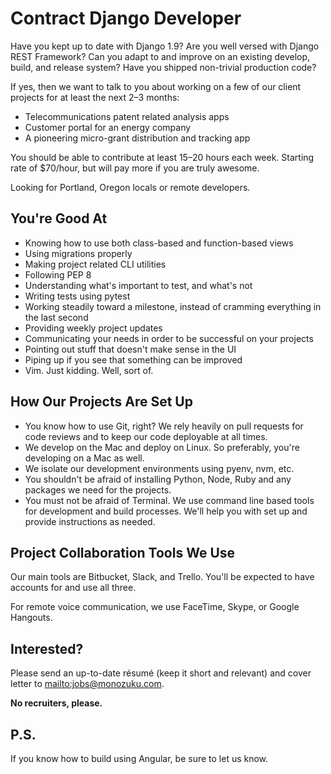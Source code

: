 <!--
Title: Contract Django Developer
Print Footer Left: %title
Print Footer Right: %page of %total ● %date, %time

-->

# Contract Django Developer

Have you kept up to date with Django 1.9? Are you well versed with Django REST Framework? Can you adapt to and improve on an existing develop, build, and release system? Have you shipped non-trivial production code?

If yes, then we want to talk to you about working on a few of our client projects for at least the next 2–3 months:

* Telecommunications patent related analysis apps
* Customer portal for an energy company
* A pioneering micro-grant distribution and tracking app

You should be able to contribute at least 15–20 hours each week. Starting rate of $70/hour, but will pay more if you are truly awesome.

Looking for Portland, Oregon locals or remote developers.

## You're Good At

* Knowing how to use both class-based and function-based views
* Using migrations properly
* Making project related CLI utilities
* Following PEP 8
* Understanding what's important to test, and what's not
* Writing tests using pytest
* Working steadily toward a milestone, instead of cramming everything in the last second
* Providing weekly project updates
* Communicating your needs in order to be successful on your projects
* Pointing out stuff that doesn't make sense in the UI
* Piping up if you see that something can be improved
* Vim. Just kidding. Well, sort of.

## How Our Projects Are Set Up

* You know how to use Git, right? We rely heavily on pull requests for code reviews and to keep our code deployable at all times.
* We develop on the Mac and deploy on Linux. So preferably, you're developing on a Mac as well.
* We isolate our development environments using pyenv, nvm, etc.
* You shouldn't be afraid of installing Python, Node, Ruby and any packages we need for the projects.
* You must not be afraid of Terminal. We use command line based tools for development and build processes. We'll help you with set up and provide instructions as needed.

## Project Collaboration Tools We Use

Our main tools are Bitbucket, Slack, and Trello. You'll be expected to have
accounts for and use all three.

For remote voice communication, we use FaceTime, Skype, or Google Hangouts.

## Interested?

Please send an up-to-date résumé (keep it short and relevant) and cover letter to <mailto:jobs@monozuku.com>.

**No recruiters, please.**

## P.S.

If you know how to build using Angular, be sure to let us know.
